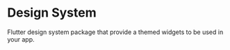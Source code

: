 # Design System

Flutter design system package that provide a themed widgets to be used in your app.
